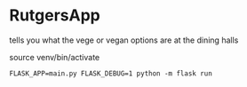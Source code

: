 # RutgersApp
tells you what the vege or vegan options are at the dining halls

source venv/bin/activate

`FLASK_APP=main.py FLASK_DEBUG=1 python -m flask run`



